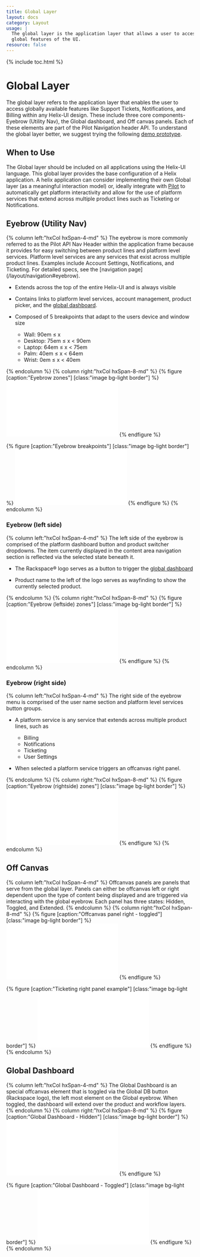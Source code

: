 ```yaml
---
title: Global Layer
layout: docs
category: Layout
usage: |
  The global layer is the application layer that allows a user to access
  global features of the UI.
resource: false
---
```


{% include toc.html %}

# Global Layer

The global layer refers to the application layer that enables the user to
access globally available features like Support Tickets, Notifications, and
Billing within any Helix-UI design. These include three core components-Eyebrow
(Utility Nav), the Global dashboard, and Off canvas panels. Each of these
elements are part of the Pilot Navigation header API. To understand the global
layer better, we suggest trying the following
[demo prototype](http://design.rax.io/mockups/designs/Helix/global-layer/prototypes/v-0.5/).

## When to Use

The Global layer should be included on all applications using the Helix-UI
language. This global layer provides the base configuration of a Helix
application. A helix application can consider implementing their own Global
layer (as a meaningful interaction model) or, ideally integrate with
[Pilot](https://one.rackspace.com/pages/viewpage.action?pageId=185744979)
to automatically get platform interactivity and allow for the use of platform
services that extend across multiple product lines such as Ticketing or
Notifications.

## Eyebrow (Utility Nav)

<div class="hxRow"  markdown="1">
{% column left:"hxCol hxSpan-4-md" %}
The eyebrow is more commonly referred to as the Pilot API Nav Header within the
application frame because it provides for easy switching between product lines
and platform level services. Platform level services are any services that
exist across multiple product lines. Examples include Account Settings,
Notifications, and Ticketing. For detailed specs, see the
[navigation page](/layout/navigation#eyebrow).

-   Extends across the top of the entire Helix-UI and is always visible

-   Contains links to platform level services, account management,
    product picker, and the [global dashboard](#global).

-   Composed of 5 breakpoints that adapt to the users device and window size

    - Wall: 90em ≤ x
    - Desktop: 75em ≤ x < 90em
    - Laptop: 64em ≤ x < 75em
    - Palm: 40em ≤ x < 64em
    - Wrist: 0em ≤ x < 40em

{% endcolumn %}
{% column right:"hxCol hxSpan-8-md" %}
{% figure [caption:"Eyebrow zones"] [class:"image bg-light border"] %}
<embed src="{{site.cdn_url}}/img/layout/eyebrow.svg"/>
{% endfigure %}

{% figure [caption:"Eyebrow breakpoints"] [class:"image bg-light border"] %}
<embed src="{{site.cdn_url}}/img/layout/eyebrow-states.svg"/>
{% endfigure %}
{% endcolumn %}
</div>

### Eyebrow (left side)
<div class="hxRow"  markdown="1">
{% column left:"hxCol hxSpan-4-md" %}
The left side of the eyebrow is comprised of the platform dashboard button and
product switcher dropdowns. The item currently displayed in the content area
navigation section is reflected via the selected state beneath it.

-   The Rackspace® logo serves as a button to trigger the
    [global dashboard](#global)

-   Product name to the left of the logo serves as wayfinding to show the
    currently selected product.

{% endcolumn %}
{% column right:"hxCol hxSpan-8-md" %}
{% figure [caption:"Eyebrow (leftside) zones"] [class:"image bg-light border"] %}
<embed src="{{site.cdn_url}}/img/layout/eye-left.svg"/>
{% endfigure %}
{% endcolumn %}
</div>

### Eyebrow (right side)

<div class="hxRow"  markdown="1">
{% column left:"hxCol hxSpan-4-md" %}
The right side of the eyebrow menu is comprised of the user name section and
platform level services button groups.

-   A platform service is any service that extends across multiple product
    lines, such as
    - Billing
    - Notifications
    - Ticketing
    - User Settings

-   When selected a platform service triggers an offcanvas right panel.

{% endcolumn %}
{% column right:"hxCol hxSpan-8-md" %}
{% figure [caption:"Eyebrow (rightside) zones"] [class:"image bg-light border"] %}
<embed src="{{site.cdn_url}}/img/layout/eye-right.svg"/>
{% endfigure %}
{% endcolumn %}
</div>

## Off Canvas
<div class="hxRow"  markdown="1">
{% column left:"hxCol hxSpan-4-md" %}
Offcanvas panels are panels that serve from the global layer. Panels can
either be offcanvas left or right dependent upon the type of content being
displayed and are triggered via interacting with the global eyebrow. Each panel
has three states: Hidden, Toggled, and Extended.
{% endcolumn %}
{% column right:"hxCol hxSpan-8-md" %}
{% figure [caption:"Offcanvas panel right - toggled"] [class:"image bg-light border"] %}
<embed src="{{site.cdn_url}}/img/layout/global-layer/offcanvas-right-toggled.svg"/>
{% endfigure %}

{% figure [caption:"Ticketing right panel example"] [class:"image bg-light border"] %}
<embed src="{{site.cdn_url}}/img/layout/global-layer/offcanvas-right-example.svg"/>
{% endfigure %}
{% endcolumn %}
</div>

## Global Dashboard

<div class="hxRow"  markdown="1">
{% column left:"hxCol hxSpan-4-md" %}
The Global Dashboard is an special offcanvas element that is toggled via the
Global DB button (Rackspace logo), the left most element on the Global eyebrow.
When toggled, the dashboard will extend over the product and workflow layers.
{% endcolumn %}
{% column right:"hxCol hxSpan-8-md" %}
{% figure [caption:"Global Dashboard - Hidden"] [class:"image bg-light border"] %}
<embed src="{{site.cdn_url}}/img/layout/global-layer/globaldash-base.svg"/>
{% endfigure %}

{% figure [caption:"Global Dashboard - Toggled"] [class:"image bg-light border"] %}
<embed src="{{site.cdn_url}}/img/layout/global-layer/globaldash-extended-full.svg"/>
{% endfigure %}
{% endcolumn %}
</div>
